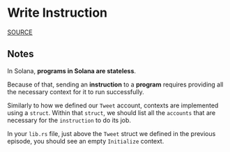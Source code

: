 # Write Instruction

[SOURCE](./2_Our%20first%20instruction%20_%20Create%20a%20Solana%20dApp%20from%20scratch%20_%20Loris.pdf)

## Notes

In Solana, **programs in Solana are stateless**.

Because of that, sending an **instruction** to a **program** requires providing all the necessary context for it to run successfully.

Similarly to how we defined our `Tweet` account, contexts are implemented using a `struct`. Within that `struct`, we should list all the `accounts` that are necessary for the `instruction` to do its job.

In your `lib.rs` file, just above the `Tweet` struct we defined in the previous episode, you should see an empty `Initialize` context.
